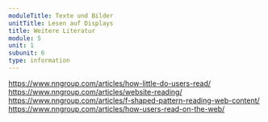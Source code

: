 ```yaml
---
moduleTitle: Texte und Bilder
unitTitle: Lesen auf Displays
title: Weitere Literatur
module: 5
unit: 1
subunit: 6
type: information
---
```


https://www.nngroup.com/articles/how-little-do-users-read/
https://www.nngroup.com/articles/website-reading/
https://www.nngroup.com/articles/f-shaped-pattern-reading-web-content/
https://www.nngroup.com/articles/how-users-read-on-the-web/